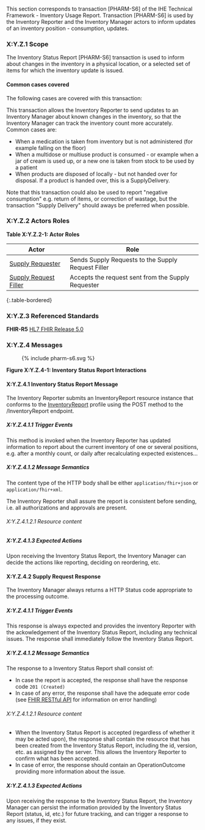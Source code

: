 This section corresponds to transaction [PHARM-S6] of the IHE Technical Framework - Inventory Usage  Report. Transaction [PHARM-S6] is used by the Inventory Reporter and the Inventory Manager actors to inform updates of an inventory position - consumption, updates.

### X:Y.Z.1 Scope

The Inventory Status Report [PHARM-S6] transaction is used to inform about changes in the inventory in a physical location, or a selected set of items for which the inventory update is issued.

#### Common cases covered 
The following cases are covered with this transaction:

This transaction allows the Inventory Reporter to send updates to an Inventory Manager about known changes in the inventory, so that the Inventory Manager can track the inventory count more accurately.  
Common cases are:

* When a medication is taken from inventory but is not administered (for example falling on the floor)
* When a multidose or multiuse product is consumed - or example when a jar of cream is used up, or a new one is taken from stock to be used by a patient
* When products are disposed of locally - but not handed over for disposal. If a product is handed over, this is a SupplyDelivery.

Note that this transaction could also be used to report "negative consumption" e.g. return of items, or correction of wastage, but the transaction "Supply Delivery" should aways be preferred when possible. 

### X:Y.Z.2 Actors Roles

**Table X:Y.Z.2-1: Actor Roles**

|Actor | Role |  
|------|------|
| [Supply Requester](actors_and_transactions.html#supply-requester)    | Sends Supply Requests to the Supply Request Filler |
| [Supply Request Filler](actors_and_transactions.html#supply-request-filler) | Accepts the request sent from the Supply Requester |
{:.table-bordered}


### X:Y.Z.3 Referenced Standards

**FHIR-R5** [HL7 FHIR Release 5.0](http://www.hl7.org/FHIR/R5)

### X:Y.Z.4 Messages

<figure>
{% include pharm-s6.svg %}
</figure>


**Figure X:Y.Z.4-1: Inventory Status Report Interactions**

#### X:Y.Z.4.1 Inventory Status Report Message

The Inventory Reporter submits an InventoryReport resource instance that conforms to the [InventoryReport](StructureDefinition-InventoryReport.html) profile using the POST method to the /InventoryReport endpoint.

##### X:Y.Z.4.1.1 Trigger Events

This method is invoked when the Inventory Reporter has updated information to report about the current inventory of one or several positions, e.g. after a monthly count, or daily after recalculating expected existences... 

##### X:Y.Z.4.1.2 Message Semantics

The content type of the HTTP body shall be either `application/fhir+json` or `application/fhir+xml`.

The Inventory Reporter shall assure the report is consistent before sending, i.e. all authorizations and approvals are present. 

###### X:Y.Z.4.1.2.1 Resource content


##### X:Y.Z.4.1.3 Expected Actions
Upon receiving the Inventory Status Report, the Inventory Manager can decide the actions like reporting, deciding on reordering, etc. 





#### X:Y.Z.4.2 Supply Request Response
The Inventory Manager always returns a HTTP Status code appropriate to the processing outcome.

##### X:Y.Z.4.1.1 Trigger Events

This response is always expected and provides the inventory Reporter with the ackowledgement of the Inventory Status Report, including any technical issues.
The response shall immediately follow the Inventory Status Report.


##### X:Y.Z.4.1.2 Message Semantics

The response to a Inventory Status Report shall consist of:
* In case the report is accepted, the response shall have the response code `201 (Created)`
* In case of any error, the response shall have the adequate error code (see [FHIR RESTful API](https://hl7.org/fhir/R5/http.html) for information on error handling)


###### X:Y.Z.4.1.2.1 Resource content

* When the Inventory Status Report is accepted (regardless of whether it may be acted upon), the response shall contain the resource that has been created from the Inventory Status Report, including the id, version, etc. as assigned by the server. This allows the Inventory Reporter to confirm what has been accepted.
* In case of error, the response should contain an OperationOutcome providing more information about the issue.

##### X:Y.Z.4.1.3 Expected Actions
Upon receiving the response to the Inventory Status Report, the Inventory Manager can persist the information provided by the Inventory Status Report (status, id, etc.) for future tracking, and can trigger a response to any issues, if they exist.

